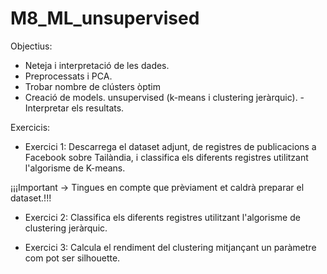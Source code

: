 # M8_ML_unsupervised

Objectius: 
  - Neteja i interpretació de les dades.
  - Preprocessats i PCA.
  - Trobar nombre de clústers òptim
  - Creació de models. unsupervised (k-means i clustering jeràrquic).
  -Interpretar els resultats.
  
  Exercicis:
  
  - Exercici 1: Descarrega el dataset adjunt, de registres de publicacions a Facebook sobre Tailàndia, i classifica els diferents registres utilitzant l'algorisme de K-means.

 ¡¡¡Important -> Tingues en compte que prèviament et caldrà preparar el dataset.!!!

- Exercici 2: Classifica els diferents registres utilitzant l'algorisme de clustering jeràrquic.

- Exercici 3: Calcula el rendiment del clustering mitjançant un paràmetre com pot ser silhouette.

